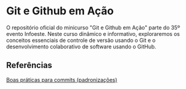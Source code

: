 # Git e Github em Ação
O repositório oficial do minicurso "Git e Github em Ação" parte do 35º evento Infoeste. Neste curso dinâmico e informativo, exploraremos os conceitos essenciais de controle de versão usando o Git e o desenvolvimento colaborativo de software usando o GitHub.

## Referências
[Boas práticas para commits (padronizações)](https://github.com/iuricode/padroes-de-commits)
